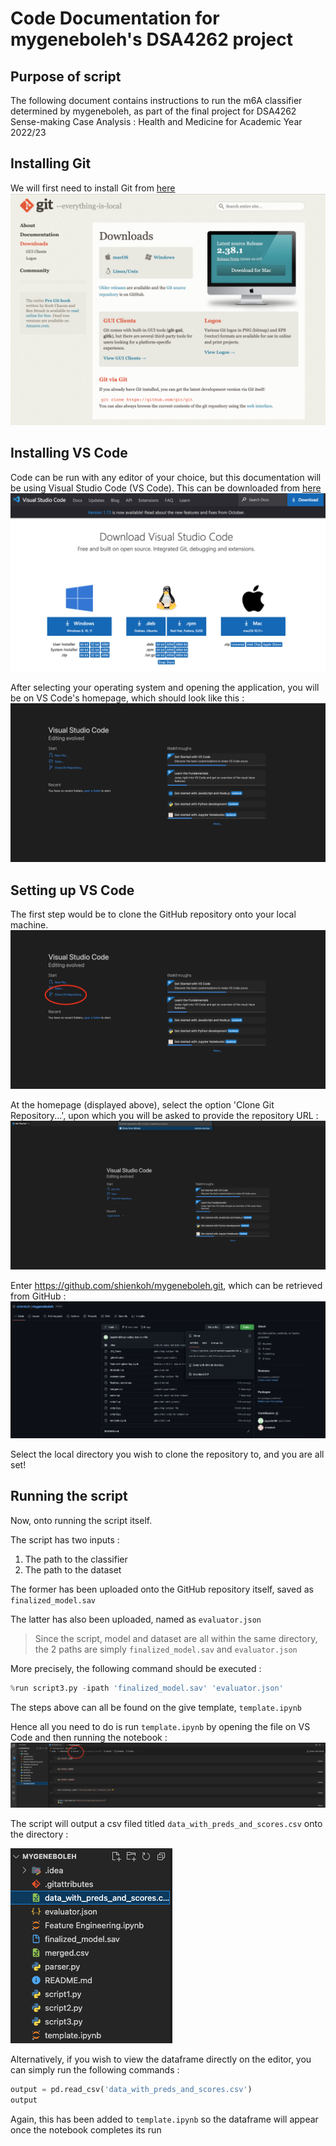 # Code Documentation for mygeneboleh's DSA4262 project

## Purpose of script 
The following document contains instructions to run the m6A classifier determined by mygeneboleh, as part of the final project for DSA4262 Sense-making Case Analysis : Health and Medicine for Academic Year 2022/23

## Installing Git
We will first need to install Git from [here](https://git-scm.com/download)
![alt text](https://github.com/shienkoh/mygeneboleh/blob/main/images/git_home.png)


## Installing VS Code
Code can be run with any editor of your choice, but this documentation will be using Visual Studio Code (VS Code).
This can be downloaded from [here](https://code.visualstudio.com/download) 
![alt text](https://github.com/shienkoh/mygeneboleh/blob/main/images/vs_download.png)

After selecting your operating system and opening the application, you will be on VS Code's homepage, which should look like this :
![alt text](https://github.com/shienkoh/mygeneboleh/blob/main/images/vs_home.png)

## Setting up VS Code
The first step would be to clone the GitHub repository onto your local machine.
![alt text](https://github.com/shienkoh/mygeneboleh/blob/main/images/vs_clone.png)


At the homepage  (displayed above), select the option 'Clone Git Repository...', upon which you will be asked to provide the repository URL :
![alt text](https://github.com/shienkoh/mygeneboleh/blob/main/images/vs_url.png)

Enter https://github.com/shienkoh/mygeneboleh.git, which can be retrieved from GitHub :
![alt text](https://github.com/shienkoh/mygeneboleh/blob/main/images/git_url.png)

Select the local directory you wish to clone the repository to, and you are all set!

## Running the script

Now, onto running the script itself.

The script has two inputs :
1) The path to the classifier
2) The path to the dataset

The former has been uploaded onto the GitHub repository itself, saved as `finalized_model.sav`

The latter has also been uploaded, named as `evaluator.json`

> Since the script, model and dataset are all within the same directory, the 2 paths are simply `finalized_model.sav` and `evaluator.json`

More precisely, the following command should be executed :

```python
%run script3.py -ipath 'finalized_model.sav' 'evaluator.json'
```

The steps above can all be found on the give template, `template.ipynb`

Hence all you need to do is run `template.ipynb` by opening the file on VS Code and then running the notebook :
![alt text](https://github.com/shienkoh/mygeneboleh/blob/main/images/run_all.png)

The script will output a csv filed titled `data_with_preds_and_scores.csv` onto the directory :

![alt text](https://github.com/shienkoh/mygeneboleh/blob/main/images/output_example.png)

Alternatively, if you wish to view the dataframe directly on the editor, you can simply run the following commands :
```python
output = pd.read_csv('data_with_preds_and_scores.csv')
output
```
Again, this has been added to `template.ipynb` so the dataframe will appear once the notebook completes its run

